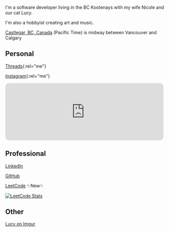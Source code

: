 <i class="fa-solid fa-user"></i> I'm a software developer living in the BC Kootenays with my wife Nicole and our cat Lucy.

<i class="fa-solid fa-plus"></i> I'm also a hobbyist creating art and music.

<i class="fa-solid fa-location-dot"></i> [Castlegar, BC, Canada](https://www.bing.com/maps?osid=053c1577-c000-49e1-a8eb-703fdfa0b5e6) (Pacific Time) is midway between Vancouver and Calgary

## Personal
<i class="fa-brands fa-threads"></i> [Threads](https://www.threads.net/@kootenay_eric){:rel="me"}

<i class="fa-brands fa-instagram"></i> [Instagram](https://instagram.com/kootenay_eric){:rel="me"}

<iframe style="border-radius:12px" src="https://open.spotify.com/embed/artist/0j1XlBsuJAWVkLvYdps4lX?utm_source=generator&theme=0" width="500" height="180" frameBorder="0" allowfullscreen="" allow="autoplay; clipboard-write; encrypted-media; fullscreen; picture-in-picture" loading="lazy"></iframe>

## Professional

<i class="fa-brands fa-linkedin"></i> [LinkedIn](https://www.linkedin.com/in/ericjamessoltys/)

<i class="fa-brands fa-github"></i> [GitHub](https://github.com/esoltys)

<i class="fa-solid fa-trophy"></i> [LeetCode](https://leetcode.com/u/esoltys/) ✨New✨

[![LeetCode Stats](https://leetcard.jacoblin.cool/esoltys?theme=light&font=Noto%20Sans&ext=heatmap)](https://leetcode.com/u/esoltys/)

## Other
<i class="fa-solid fa-cat"></i> [Lucy on Imgur](https://imgur.com/user/tuxedolucy)